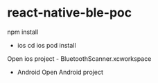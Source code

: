 # react-native-ble-poc

npm install

- ios
cd ios
pod install

Open ios project - BluetoothScanner.xcworkspace

- Android
Open Android project
